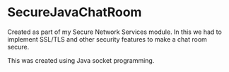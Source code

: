 # SecureJavaChatRoom

Created as part of my Secure Network Services module. In this we had to implement SSL/TLS and other security features to make a chat room secure.

This was created using Java socket programming.

